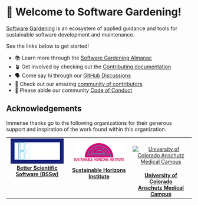 # 🌻 Welcome to Software Gardening!

[Software Gardening](https://github.com/software-gardening) is an ecosystem of applied guidance and tools for sustainable software development and maintenance.

See the links below to get started!

- 📚 Learn more through the [Software Gardening Almanac](https://github.com/software-gardening/almanac)
- 🪴 Get involved by checking out the [Contributing documentation](https://github.com/software-gardening/almanac/blob/main/CONTRIBUTING.md)
- 🗣️ Come say hi through our [GitHub Discussions](https://github.com/orgs/software-gardening/discussions)
- 🌟 Check out our amazing [community of contributors](https://github.com/orgs/software-gardening/people)
- 🌈 Please abide our community [Code of Conduct](https://github.com/software-gardening/.github/blob/main/CODE_OF_CONDUCT.md)

## Acknowledgements

Immense thanks go to the following organizations for their generous support and inspiration of the work found within this organization.

<table>
  <tbody>
    <tr>
    <td align="center" valign="top" width="33.33%">
      <a href="https://bssw.io">
      <img src="https://raw.githubusercontent.com/software-gardening/.github/main/profile/images/bssw-logo.svg?raw=true" width="80%;" alt="Better Scientific Software (BSSw)" style="background:#17227A;padding:10px;"/>
      <br>
      <strong>Better Scientific Software (BSSw)</strong>
      </a>
    </td>
    <td align="center" valign="top" width="33.33%">
    <a href="https://shinstitute.org/">
    <img src="https://raw.githubusercontent.com/software-gardening/.github/main/profile/images/sustainable-horizons-institute-logo.png?raw=true" width="90%;" alt="Sustainable Horizons Institute" style="padding:10px 0 10px 0;"/>
    <br>
    <strong>Sustainable Horizons Institute</strong>
    </a>
    </td>
    <td align="center" valign="top" width="33.33%">
    <a href="https://medschool.cuanschutz.edu/dbmi">
    <img src="https://raw.githubusercontent.com/software-gardening/.github/main/profile/images/cu-anschutz-short.svg?raw=true" width="80%;" alt="University of Colorado Anschutz Medical Campus" style="padding:20px 0 20px 0;"/>
    <br>
    <strong>University of Colorado<br>Anschutz Medical Campus</strong>
    </a>
    </td>
    </tr>
  </tbody>
</table>
